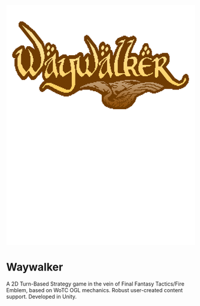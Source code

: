 
<img align="center" width="640px" height="320px" src="logo_shine.gif">


<img src="header.svg" width="640" height="320">


# Waywalker
A 2D Turn-Based Strategy game in the vein of Final Fantasy Tactics/Fire Emblem, based on WoTC OGL mechanics. Robust user-created content support. Developed in Unity.
